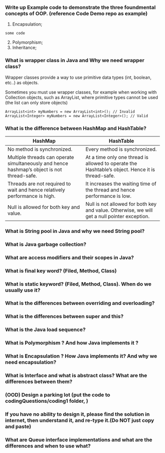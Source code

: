 ### Write up Example code to demonstrate the three foundmental concepts of OOP. (reference Code Demo repo as example)
1.  Encapsulation;
```
some code
```
2.  Polymorphism;
3.  Inheritance; 


### What is wrapper class in Java and Why we need wrapper class? 
Wrapper classes provide a way to use primitive data types (int, boolean, etc..) as objects. 

Sometimes you must use wrapper classes, for example when working with Collection objects, such as ArrayList, where primitive types cannot be used (the list can only store objects)

```
ArrayList<int> myNumbers = new ArrayList<int>(); // Invalid
ArrayList<Integer> myNumbers = new ArrayList<Integer>(); // Valid
```


### What is the difference between HashMap and HashTable?

| HashMap  | HashTable |
| ------------- | ------------- |
| No method is synchronized.  | Every method is synchronized.  |
| Multiple threads can operate simultaneously and hence hashmap’s object is not thread-safe.  | At a time only one thread is allowed to operate the Hashtable’s object. Hence it is thread-safe.  |
| Threads are not required to wait and hence relatively performance is high. | It increases the waiting time of the thread and hence performance is low. |
| Null is allowed for both key and value. | Null is not allowed for both key and value. Otherwise, we will get a null pointer exception. |


### What is String pool in Java and why we need String pool? 



### What is Java garbage collection?

### What are access modifiers and their scopes in Java?

### What is final key word? (Filed, Method, Class)

### What is static keyword? (Filed, Method, Class). When do we usually use it?

### What is the differences between overriding and overloading?

### What is the differences between super and this?

### What is the Java load sequence?

### What is Polymorphism ? And how Java implements it ? 

### What is Encapsulation ? How Java implements it? And why we need encapsulation?

### What is Interface and what is abstract class? What are the differences between them?

### (OOD) Design a parking lot (put the code to codingQuestions/coding1 folder, )

### If you have no ability to design it, please find the solution in internet, then understand it, and re-type it.(Do NOT just copy and paste)

### What are Queue interface implementations and what are the differences and when to use what?
